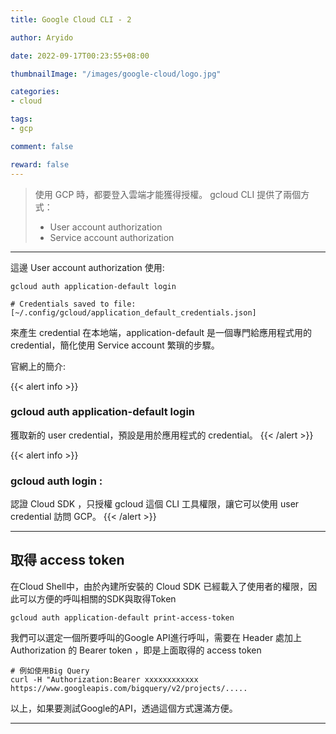 ```yaml
---
title: Google Cloud CLI - 2

author: Aryido

date: 2022-09-17T00:23:55+08:00

thumbnailImage: "/images/google-cloud/logo.jpg"

categories:
- cloud

tags:
- gcp

comment: false

reward: false
---
```

<!--BODY-->
> 使用 GCP 時，都要登入雲端才能獲得授權。 gcloud CLI 提供了兩個方式：
> - User account authorization
> - Service account authorization

<!--more-->

---

這邊 User account authorization 使用:
```
gcloud auth application-default login

# Credentials saved to file: [~/.config/gcloud/application_default_credentials.json]
```
來產生 credential 在本地端，application-default 是一個專門給應用程式用的 credential，簡化使用 Service account 繁瑣的步驟。

官網上的簡介:

{{< alert info >}}
### gcloud auth application-default login

獲取新的 user credential，預設是用於應用程式的 credential。
{{< /alert >}}

{{< alert info >}}
### gcloud auth login :

認證 Cloud SDK ，只授權 gcloud 這個 CLI 工具權限，讓它可以使用 user credential 訪問 GCP。
{{< /alert >}}

---

## 取得 access token
在Cloud Shell中，由於內建所安裝的 Cloud SDK 已經載入了使用者的權限，因此可以方便的呼叫相關的SDK與取得Token


```terminal
gcloud auth application-default print-access-token
```
我們可以選定一個所要呼叫的Google API進行呼叫，需要在 Header 處加上 Authorization 的 Bearer token ，即是上面取得的 access token
```terminal
# 例如使用Big Query
curl -H "Authorization:Bearer xxxxxxxxxxxx https://www.googleapis.com/bigquery/v2/projects/.....
```
以上，如果要測試Google的API，透過這個方式還滿方便。

---